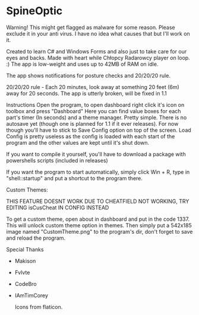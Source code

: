 # SpineOptic

Warning! This might get flagged as malware for some reason. Please exclude it in your anti virus. I have no idea what causes that but I'll work on it.

Created to learn C# and Windows Forms and also just to take care for our eyes and backs.
Made with heart while Chłopcy Radarowcy player on loop. :)
The app is low-weight and uses up to 42MB of RAM on idle.

The app shows notifications for posture checks and 20/20/20 rule.

20/20/20 rule - Each 20 minutes, look away at something 20 feet (6m) away for 20 seconds.
The app is utterly broken, will be fixed in 1.1

Instructions
  Open the program, to open dashboard right click it's icon on toolbox and press "Dashboard"
Here you can find value boxes for each part's timer (In seconds) and a theme manager. Pretty simple. There is no autosave yet (though one is planned for 1.1 if it ever releases). For now though you'll have to stick to Save Config option on top of the screen. Load Config is pretty useless as the config is loaded with each start of the program and the other values are kept until it's shut down. 

If you want to compile it yourself, you'll have to download a package with powershells scripts (included in releases)

If you want the program to start automatically, simply click Win + R, type in "shell::startup" and put a shortcut to the program there.

Custom Themes:

THIS FEATURE DOESNT WORK DUE TO CHEATFIELD NOT WORKING, TRY EDITING isCusCheat IN CONFIG INSTEAD 

  To get a custom theme, open about in dashboard and put in the code 1337. This will unlock custom theme option in themes. Then simply put a 542x185 image named "CustomTheme.png" to the program's dir, don't forget to save and reload the program.



  Special Thanks
- Makison
- Fvlvte
- CodeBro
- IAmTimCorey

  Icons from flaticon.



